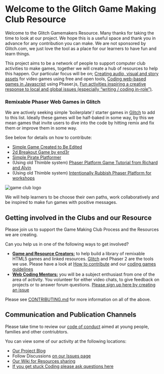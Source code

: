 # Welcome to the Glitch Game Making Club Resource 

Welcome to the Glitch Gamemakers Resource. Many thanks for taking the time to look at our project. We hope this is a useful space and thank you in advance for any contribution you can make. We are not sponsored by Glitch.com, we just love the tool as a place for our learners to have fun and learn things. 

This project aims to be a network of people to support computer club activities to make games, together we will create a hub of resources to help this happen. Our particular focus will be on;
[Creating audio, visual and story assets](https://github.com/mickfuzz/mozilla_html5_game_clubs/wiki#creating-game-assets) for video games using free and open tools, [Coding web-based games in Javascript](https://github.com/webgameclubs/edlab-gamemakers-club#example-web-games-in-glitch) using Phaser.js, [Fun activities inspiring a creative response to local and global issues (especially “writing / coding in-role”)](http://write.flossmanuals.net/learn-javascript-with-phaser/).

### Remixable Phaser Web Games in Glitch

We are actively seeking simple 'boilerplate'/ starter games in [Glitch](https://glitch.com/) to add to this list. Ideally these games will be half-baked in some way, by this we mean games that invite users to dive into the code by hitting remix and fix them or improve them in some way. 

See below for details on how to contribute:

* [Simple Game Created to Be Edited](https://webgameclubs-simple-game-to-edit.glitch.me/)
* [2d Breakout Game by end3r](https://vivid-typhoon.glitch.me/)
* [Simple Pirate Platformer](https://hazards-enemies-vlinted.glitch.me/)
* (Using old Thimble system) [Phaser Platform Game Tutorial from Richard and Alvin](https://thimbleprojects.org/piratepete/334344/)
* (Using old Thimble system)  [Intentionally Rubbish Phaser Platform for workshops](https://thimbleprojects.org/davegoopot/417060/)

![game club logo](branding/webgame_making_edlab_club_800.png)

We will help learners to be choose their own paths, work collaboratively and be inspired to make fun games with positive messages.

##  Getting involved in the Clubs and our Resource

Please join us to support the Game Making Club Process and the Resources we are creating. 

Can you help us in one of the following ways to get involved?

* [**Game and Resource Creators:**](https://github.com/mickfuzz/mozilla_html5_game_clubs/blob/master/CONTRIBUTING.md#what-were-working-on-right-now) to help build a library of remixable HTML5 games and linked resources. [Glitch](https://glitch.com/) and Phaser 2 are the tools we use. Please have a look at [How to contribute](https://github.com/mickfuzz/mozilla_html5_game_clubs/blob/master/CONTRIBUTING.md#what-were-working-on-right-now) and our [coding games guidelines](https://github.com/webgameclubs/edlab-gamemakers-club/blob/master/CODE_GUIDE.md)
* [**Web Coding Mentors:**](https://github.com/mickfuzz/mozilla_html5_game_clubs/issues) you will be a subject enthusiast from one of the area of activity. You volunteer for either video chats, to give feedback on projects or to answer forum questions. [Please sign up here by creating an issue](https://github.com/mickfuzz/mozilla_html5_game_clubs/issues/new)


Please see [CONTRIBUTING.md](CONTRIBUTING.md) for more information on all of the above.

## Communication and Publication Channels 

Please take time to review our [code of conduct](CODE_OF_CONDUCT.md) aimed at young people, families and other contriubtors. 

You can view some of our activity  at the following locations:

* [Our Project Blog](https://digitalducks.org/webgames-club/)
* Follow Discussions [on our Issues page](https://github.com/mickfuzz/mozilla_html5_game_clubs/issues)
* [Our Wiki for Resources sharing](https://github.com/mickfuzz/mozilla_html5_game_clubs/wiki)
* [If you get stuck Coding please ask questions here](https://discourse.mozilla.org/t/learning-web-development-marking-guides-and-questions/16294)
